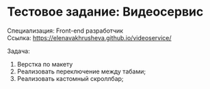 # Тестовое задание: Видеосервис
Специализация: Front-end разработчик <br>
Ссылка: https://elenavakhrusheva.github.io/videoservice/

Задача:
1. Верстка по макету
2. Реализовать переключение между табами;
3. Реализовать кастомный скроллбар;

